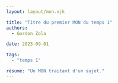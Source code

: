 ```yaml
---
layout: layout/mon.njk

title: "Titre du premier MON du temps 1"
authors:
  - Gordon Zola

date: 2023-09-01

tags: 
  - "temps 1"

résumé: "Un MON traitant d'un sujet."
---
```

